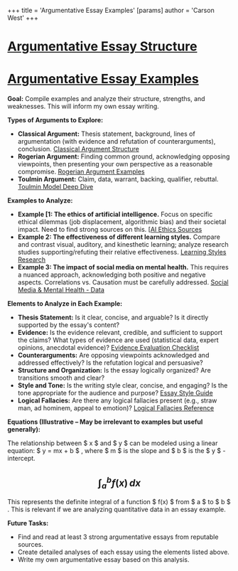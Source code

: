 +++
 title = 'Argumentative Essay Examples'
[params]
	author = 'Carson West'
+++
# [Argumentative Essay Structure](./../argumentative-essay-structure/)
# [Argumentative Essay Examples](./../argumentative-essay-examples/)

**Goal:**  Compile examples and analyze their structure, strengths, and weaknesses.  This will inform my own essay writing.

**Types of Arguments to Explore:**

* **Classical Argument:**  Thesis statement, background, lines of argumentation (with evidence and refutation of counterarguments), conclusion.  [Classical Argument Structure](./../classical-argument-structure/)
* **Rogerian Argument:** Finding common ground, acknowledging opposing viewpoints, then presenting your own perspective as a reasonable compromise. [Rogerian Argument Examples](./../rogerian-argument-examples/)
* **Toulmin Argument:**  Claim, data, warrant, backing, qualifier, rebuttal.  [Toulmin Model Deep Dive](./../toulmin-model-deep-dive/)

**Examples to Analyze:**

* **Example [1:  The ethics of artificial intelligence.**  Focus on specific ethical dilemmas (job displacement, algorithmic bias) and their societal impact.  Need to find strong sources on this. [[AI Ethics Sources](./../1:--the-ethics-of-artificial-intelligence.**--focus-on-specific-ethical-dilemmas-(job-displacement-algorithmic-bias)-and-their-societal-impact.--need-to-find-strong-sources-on-this.-[[ai-ethics-sources/)
* **Example 2: The effectiveness of different learning styles.**  Compare and contrast visual, auditory, and kinesthetic learning; analyze research studies supporting/refuting their relative effectiveness.  [Learning Styles Research](./../learning-styles-research/)
* **Example 3:  The impact of social media on mental health.** This requires a nuanced approach, acknowledging both positive and negative aspects.  Correlations vs. Causation must be carefully addressed. [Social Media & Mental Health - Data](./../social-media-&-mental-health---data/)


**Elements to Analyze in Each Example:**

* **Thesis Statement:** Is it clear, concise, and arguable?  Is it directly supported by the essay's content?
* **Evidence:**  Is the evidence relevant, credible, and sufficient to support the claims? What types of evidence are used (statistical data, expert opinions, anecdotal evidence)?  [Evidence Evaluation Checklist](./../evidence-evaluation-checklist/)
* **Counterarguments:** Are opposing viewpoints acknowledged and addressed effectively? Is the refutation logical and persuasive?
* **Structure and Organization:** Is the essay logically organized?  Are transitions smooth and clear?
* **Style and Tone:** Is the writing style clear, concise, and engaging? Is the tone appropriate for the audience and purpose?  [Essay Style Guide](./../essay-style-guide/)
* **Logical Fallacies:** Are there any logical fallacies present (e.g., straw man, ad hominem, appeal to emotion)? [Logical Fallacies Reference](./../logical-fallacies-reference/)


**Equations (Illustrative –  May be irrelevant to examples but useful generally):**

The relationship between  $ x $  and  $ y $  can be modeled using a linear equation:  $ y = mx + b $ , where  $ m $  is the slope and  $ b $  is the  $ y $ -intercept.

##  $$  \int_a^b f(x) \, dx  $$  ##

This represents the definite integral of a function  $ f(x) $  from  $ a $  to  $ b $ .  This is relevant if we are analyzing quantitative data in an essay example.


**Future Tasks:**

* Find and read at least 3 strong argumentative essays from reputable sources.
* Create detailed analyses of each essay using the elements listed above.
* Write my own argumentative essay based on this analysis.

